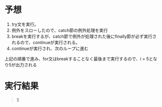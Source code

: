 # 予想

1. try文を実行。
2. 例外をスローしたので、catch節の例外処理を実行
3. breakを実行するが、catch節で例外が処理された後にfinally節が必ず実行されるので、continueが実行される。
4. continueが実行され、次のループに進む

上記の順番で進み、for文はbreakすることなく最後まで実行するので、i = 5となり5が出力される

# 実行結果

> 5
